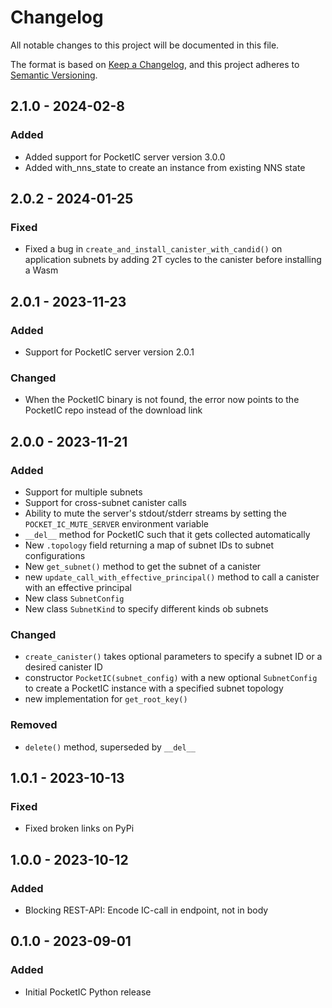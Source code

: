 # Changelog

All notable changes to this project will be documented in this file.

The format is based on [Keep a Changelog](https://keepachangelog.com/en/1.1.0/),
and this project adheres to [Semantic Versioning](https://semver.org/spec/v2.0.0.html).


## 2.1.0 - 2024-02-8

### Added
- Added support for PocketIC server version 3.0.0
- Added with_nns_state to create an instance from existing NNS state


## 2.0.2 - 2024-01-25

### Fixed
- Fixed a bug in `create_and_install_canister_with_candid()` on application subnets by adding 2T cycles to the 
canister before installing a Wasm


## 2.0.1 - 2023-11-23

### Added
- Support for PocketIC server version 2.0.1

### Changed
- When the PocketIC binary is not found, the error now points to the PocketIC repo instead of the download link


## 2.0.0 - 2023-11-21

### Added
- Support for multiple subnets
- Support for cross-subnet canister calls
- Ability to mute the server's stdout/stderr streams by setting the `POCKET_IC_MUTE_SERVER` environment variable
- `__del__` method for PocketIC such that it gets collected automatically
- New `.topology` field returning a map of subnet IDs to subnet configurations
- New `get_subnet()` method to get the subnet of a canister
- new `update_call_with_effective_principal()` method to call a canister with an effective principal
- New class `SubnetConfig`
- New class `SubnetKind` to specify different kinds ob subnets

### Changed
- `create_canister()` takes optional parameters to specify a subnet ID or a desired canister ID
- constructor `PocketIC(subnet_config)` with a new optional `SubnetConfig` to create a PocketIC instance with a specified subnet topology
- new implementation for `get_root_key()`

### Removed
- `delete()` method, superseded by `__del__`


## 1.0.1 - 2023-10-13

### Fixed
- Fixed broken links on PyPi


## 1.0.0 - 2023-10-12

### Added
- Blocking REST-API: Encode IC-call in endpoint, not in body

## 0.1.0 - 2023-09-01

### Added
- Initial PocketIC Python release
